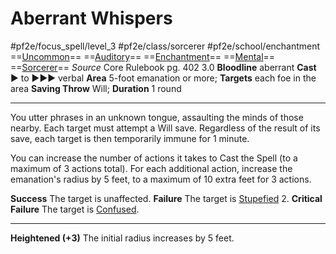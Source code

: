 # Aberrant Whispers
#pf2e/focus_spell/level_3 #pf2e/class/sorcerer #pf2e/school/enchantment 
==[Uncommon](../../../../../TTRPGShare-Pathfinder-2E-Vault/rules/traits/uncommon.md)== ==[Auditory](../../../../../TTRPGShare-Pathfinder-2E-Vault/rules/traits/auditory.md)== ==[Enchantment](../../../../../TTRPGShare-Pathfinder-2E-Vault/rules/traits/enchantment.md)== ==[Mental](../../../../../TTRPGShare-Pathfinder-2E-Vault/rules/traits/mental.md)== ==[Sorcerer](../../../../../TTRPGShare-Pathfinder-2E-Vault/rules/traits/sorcerer.md)==
*Source* Core Rulebook pg. 402 3.0
**Bloodline** aberrant
**Cast** ► to ►►► verbal
**Area** 5-foot emanation or more; **Targets** each foe in the area
**Saving Throw** Will; **Duration** 1 round

---
You utter phrases in an unknown tongue, assaulting the minds of those nearby. Each target must attempt a Will save. Regardless of the result of its save, each target is then temporarily immune for 1 minute.

You can increase the number of actions it takes to Cast the Spell (to a maximum of 3 actions total). For each additional action, increase the emanation's radius by 5 feet, to a maximum of 10 extra feet for 3 actions.

**Success** The target is unaffected.
**Failure** The target is [Stupefied](../../../Conditions/Stupefied.md) 2.
**Critical Failure** The target is [Confused](../../../Conditions/Confused.md).

<hr>

**Heightened (+3)** The initial radius increases by 5 feet.